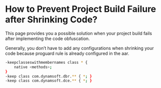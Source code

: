 
# How to Prevent Project Build Failure after Shrinking Code?

This page provides you a possible solution when your project build fails after implementing the code obfuscation.

Generally, you don’t have to add any configurations when shrinking your code because proguard rule is already configured in the aar.

```bash
-keepclasseswithmembernames class * {    
    native <methods>; 
}
-keep class com.dynamsoft.dbr.** { *; }
-keep class com.dynamsoft.dce.** { *; }
```
